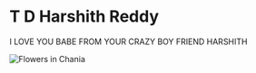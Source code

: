 # T D Harshith Reddy
I LOVE YOU BABE 
FROM YOUR CRAZY BOY FRIEND HARSHITH

<img src="https://i.ibb.co/QmPcz0S/IMG-20211128-WA0004.jpg" alt="Flowers in Chania">


